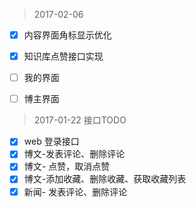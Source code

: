 > 2017-02-06

- [x] 内容界面角标显示优化
- [x] 知识库点赞接口实现

- [ ] 我的界面
- [ ] 博主界面

> 2017-01-22 接口TODO

- [x] web 登录接口
- [x] 博文-发表评论、删除评论
- [x] 博文- 点赞，取消点赞
- [x] 博文-添加收藏、删除收藏、获取收藏列表
- [x] 新闻- 发表评论、删除评论
